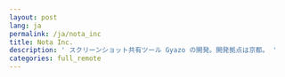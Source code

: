 ```yaml
---
layout: post
lang: ja
permalink: /ja/nota_inc
title: Nota Inc.
description: ' スクリーンショット共有ツール Gyazo の開発。開発拠点は京都。 '
categories: full_remote
---
```

